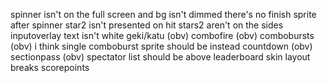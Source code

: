 spinner isn't on the full screen and bg isn't dimmed
there's no finish sprite after spinner
star2 isn't presented on hit
stars2 aren't on the sides
inputoverlay text isn't white 
geki/katu (obv)
combofire (obv)
combobursts (obv)
i think single comboburst sprite should be instead
countdown (obv)
sectionpass (obv)
spectator list should be above leaderboard 
skin layout breaks scorepoints

